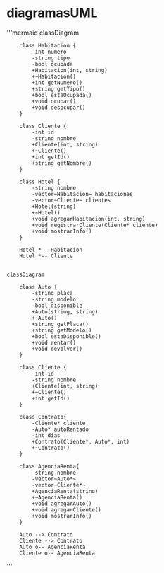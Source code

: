 # diagramasUML

'''mermaid
	classDiagram
	
	    class Habitacion {
	        -int numero
	        -string tipo
	        -bool ocupada
	        +Habitacion(int, string)
	        +~Habitacion()
	        +int getNumero()
	        +string getTipo()
	        +bool estaOcupada()
	        +void ocupar()
	        +void desocupar()
	    }
	
	    class Cliente {
	        -int id
	        -string nombre
	        +Cliente(int, string)
	        +~Cliente()
	        +int getId()
	        +string getNombre()
	    }
	
	    class Hotel {
	        -string nombre
	        -vector~Habitacion~ habitaciones
	        -vector~Cliente~ clientes
	        +Hotel(string)
	        +~Hotel()
	        +void agregarHabitacion(int, string)
	        +void registrarCliente(Cliente* cliente)
	        +void mostrarInfo()
	    }
	
	    Hotel *-- Habitacion
	    Hotel *-- Cliente
	
	
	classDiagram
	
		class Auto {
			-string placa
			-string modelo
			-bool disponible
			+Auto(string, string)
			+~Auto()
			+string getPlaca()
			+string getModelo()
			+bool estaDisponible()
			+void rentar()
			+void devolver()
		}
		
		class Cliente {
			-int id
			-string nombre
			+Cliente(int, string)
			+~Cliente()
			+int getId()
		}
	
		class Contrato{
			-Cliente* cliente
			-Auto* autoRentado
			-int dias
			+Contrato(Cliente*, Auto*, int)
			+~Contrato()
		}
		
		class AgenciaRenta{
			-string nombre
			-vector~Auto*~
			-vector~Cliente*~
			+AgenciaRenta(string)
			+~AgenciaRenta()
			+void agregarAuto()
			+void agregarCliente()
			+void mostrarInfo()
		}
		
		Auto --> Contrato 
	    Cliente --> Contrato 
		Auto o-- AgenciaRenta 
	    Cliente o-- AgenciaRenta 
'''
